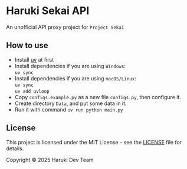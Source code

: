 # Haruki Sekai API

An unofficial API proxy project for `Project Sekai`

## How to use

+ Install [uv](https://github.com/astral-sh/uv) at first
+ Install dependencies if you are using `Windows`:  
  `uv sync`
+ Install dependencies if you are using `macOS/Linux`:  
  `uv sync`  
  `uv add uvloop`
+ Copy `configs.example.py` as a new file `configs.py`, then configure it.
+ Create directory `Data`, and put some data in it.
+ Run it with command `uv run python main.py`

## License

This project is licensed under the MIT License - see the [LICENSE](LICENSE) file for details.

Copyright © 2025 Haruki Dev Team